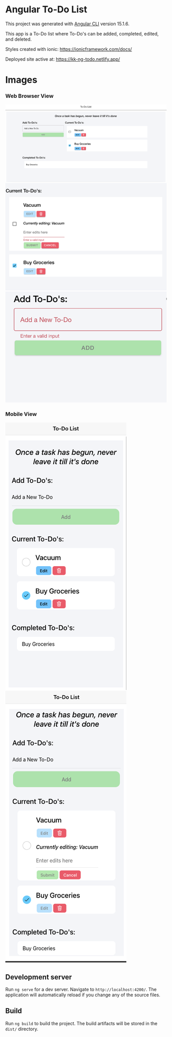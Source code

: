 # Angular To-Do List

This project was generated with [Angular CLI](https://github.com/angular/angular-cli) version 15.1.6.

This app is a To-Do list where To-Do's can be added, completed, edited, and deleted.

Styles created with ionic: https://ionicframework.com/docs/

Deployed site active at: https://kk-ng-todo.netlify.app/

# Images

### Web Browser View

<img src="src/assets/Screenshot 2023-11-30 at 5.46.05 PM.png">

<img src="src/assets/Screenshot 2023-11-30 at 5.46.44 PM.png">

<img src="src/assets/Screenshot 2023-11-30 at 5.46.53 PM.png">

### Mobile View

<img src="src/assets/Screenshot 2023-12-01 at 9.55.27 AM.png">

<img src="src/assets/Screenshot 2023-12-01 at 9.55.11 AM.png">

## Development server

Run `ng serve` for a dev server. Navigate to `http://localhost:4200/`. The application will automatically reload if you change any of the source files.

## Build

Run `ng build` to build the project. The build artifacts will be stored in the `dist/` directory.
